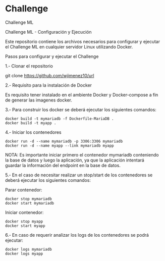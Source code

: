 # Challenge
Challenge ML

Challenge ML - Configuración y Ejecución

Este repositorio contiene los archivos necesarios para configurar y ejecutar el Challenge ML en cualquier servidor Linux utilizando Docker.

Pasos para configurar y ejecutar el Challenge

1.- Clonar el repositorio

git clone https://github.com/wjimenez10/url

2.- Requisito para la instalación de Docker

Es requisito tener instalado en el ambiente Docker y Docker-compose a fin de generar las imagenes docker.

3.- Para construir los docker se deberá ejecutar los siguientes comandos:
   
    docker build -t mymariadb -f Dockerfile-MariaDB .
    docker build -t myapp .

4.- Iniciar los contenedores

    docker run -d --name mymariadb -p 3306:3306 mymariadb
    docker run -d --name myapp --link mymariadb myapp

NOTA: Es importante iniciar primero el contenedor mymariadb conteniendo la base de datos y luego la aplicación, ya que la aplicación intentará guardar la información del endpoint en la base de datos.

5.- En el caso de necesitar realizar un stop/start de los contenedores se deberá ejecutar los siguientes comandos:

Parar contenedor:

    docker stop mymariadb 
    docker start mymariadb

Iniciar contenedor:

    docker stop myapp
    docker start myapp

6.- En caso de requerir analizar los logs de los contenedores se podrá ejecutar:

    docker logs mymariadb
    docker logs myapp

